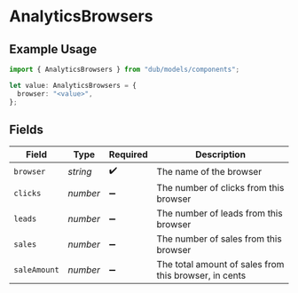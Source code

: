 # AnalyticsBrowsers

## Example Usage

```typescript
import { AnalyticsBrowsers } from "dub/models/components";

let value: AnalyticsBrowsers = {
  browser: "<value>",
};
```

## Fields

| Field                                                 | Type                                                  | Required                                              | Description                                           |
| ----------------------------------------------------- | ----------------------------------------------------- | ----------------------------------------------------- | ----------------------------------------------------- |
| `browser`                                             | *string*                                              | :heavy_check_mark:                                    | The name of the browser                               |
| `clicks`                                              | *number*                                              | :heavy_minus_sign:                                    | The number of clicks from this browser                |
| `leads`                                               | *number*                                              | :heavy_minus_sign:                                    | The number of leads from this browser                 |
| `sales`                                               | *number*                                              | :heavy_minus_sign:                                    | The number of sales from this browser                 |
| `saleAmount`                                          | *number*                                              | :heavy_minus_sign:                                    | The total amount of sales from this browser, in cents |